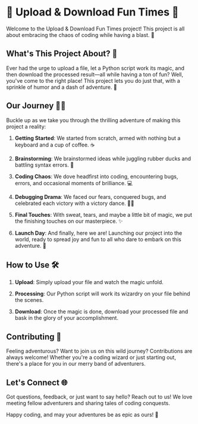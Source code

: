 # 🚀 Upload & Download Fun Times 📂

Welcome to the Upload & Download Fun Times project! This project is all about embracing the chaos of coding while having a blast. 🎉

## What's This Project About? 🤔

Ever had the urge to upload a file, let a Python script work its magic, and then download the processed result—all while having a ton of fun? Well, you've come to the right place! This project lets you do just that, with a sprinkle of humor and a dash of adventure. 🌟

## Our Journey 🚗💨

Buckle up as we take you through the thrilling adventure of making this project a reality:

1. **Getting Started**: We started from scratch, armed with nothing but a keyboard and a cup of coffee. ☕️

2. **Brainstorming**: We brainstormed ideas while juggling rubber ducks and battling syntax errors. 🦆

3. **Coding Chaos**: We dove headfirst into coding, encountering bugs, errors, and occasional moments of brilliance. 💻

4. **Debugging Drama**: We faced our fears, conquered bugs, and celebrated each victory with a victory dance. 💃🕺

5. **Final Touches**: With sweat, tears, and maybe a little bit of magic, we put the finishing touches on our masterpiece. ✨

6. **Launch Day**: And finally, here we are! Launching our project into the world, ready to spread joy and fun to all who dare to embark on this adventure. 🚀

## How to Use 🛠

1. **Upload**: Simply upload your file and watch the magic unfold.
   
2. **Processing**: Our Python script will work its wizardry on your file behind the scenes.
   
3. **Download**: Once the magic is done, download your processed file and bask in the glory of your accomplishment.

## Contributing 🤝

Feeling adventurous? Want to join us on this wild journey? Contributions are always welcome! Whether you're a coding wizard or just starting out, there's a place for you in our merry band of adventurers.

## Let's Connect 🌐

Got questions, feedback, or just want to say hello? Reach out to us! We love meeting fellow adventurers and sharing tales of coding conquests.

Happy coding, and may your adventures be as epic as ours! 🌟
